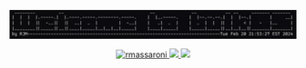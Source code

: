 <!--### Hi there 👋

<!--
**rmassaroni/rmassaroni** is a ✨ _special_ ✨ repository because its `README.md` (this file) appears on your GitHub profile.

Here are some ideas to get you started:

- 🔭 I’m currently working on ...
- 🌱 I’m currently learning ...
- 👯 I’m looking to collaborate on ...
- 🤔 I’m looking for help with ...
- 💬 Ask me about ...
- 📫 How to reach me: ...
- 😄 Pronouns: ...
- ⚡ Fun fact: ...
-->
![Alt Text](/welcometobulkos)
<!--
<table style="border-collapse: collapse;">
  <tr>
    <td style="border: none;">
      <a href="https://github.com/rmassaroni">
        <img src="https://github-readme-stats.vercel.app/api?username=rmassaroni&count_private=true&show_icons=true&theme=transparent&line_height=34&show=prs_merged" alt="My github stats">
      </a>
    </td>
    <td style="border: none;">
      <a href="https://github.com/rmassaroni">
        <img src="https://github-readme-stats.vercel.app/api/top-langs/?username=rmassaroni&hide=php,css,html&theme=transparent" alt="Top Langs">
      </a>
    </td>
  </tr>
</table>
-->
<p align="center"> 
  <a href="https://github.com/rmassaroni/rmassaroni/">
    <img src="https://komarev.com/ghpvc/?username=rmassaroni&label=Views" alt="rmassaroni" />
  </a>
  <a href="https://github.com/rmassaroni">
    <img height="20" src="https://img.shields.io/github/followers/rmassaroni?label=Follows&logo=&style=flat" />
  </a>
  <a href="https://github.com/rmassaroni">
    <img height="20" src="https://img.shields.io/github/stars/rmassaroni?logo=b&style=flat&label=Stars" />
  </a>
  <a href="https://gitstar-ranking.com/rmassaroni">
    <!--img height="20" src="https://img.shields.io/endpoint?label=star ranking&logo=github&style=flat&url=https%3A%2F%2Fgitstar-ranking.com%2Fusers%2Frmassaroni%2Fshields" /-->
  </a>
  <a href="https://user-badge.committers.top/united_states/rmassaroni">
    <!--img height="20" src="https://user-badge.committers.top/united_states/rmassaroni.svg" /-->
  </a>
</p>
